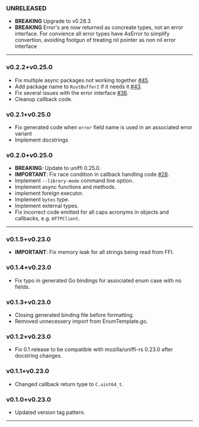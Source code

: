 ### UNRELEASED

- **BREAKING** Upgrade to v0.28.3
- **BREAKING** Error's are now returned as concreate types,
not an error interface. For convience all error types have AsError
to simplify convertion, avoiding footgun of treating nil pointer as non nil
error interface


----

### v0.2.2+v0.25.0

- Fix multiple async packages not working together [#45](https://github.com/NordSecurity/uniffi-bindgen-go/issues/45).
- Add package name to `RustBufferI` if it needs it [#43](https://github.com/NordSecurity/uniffi-bindgen-go/issues/43).
- Fix several issues with the error interface [#36](https://github.com/NordSecurity/uniffi-bindgen-go/issues/36).
- Cleanup callback code.

### v0.2.1+v0.25.0

- Fix generated code when `error` field name is used in an associated error variant
- Implement docstrings

### v0.2.0+v0.25.0

- **BREAKING**: Update to uniffi 0.25.0.
- **IMPORTANT**: Fix race condition in callback handling code [#28](https://github.com/NordSecurity/uniffi-bindgen-go/issues/28).
- Implement `--library-mode` command line option.
- Implement async functions and methods.
- implement foreign executor.
- Implement `bytes` type.
- Implement external types.
- Fix incorrect code emitted for all caps acronyms in objects and callbacks, e.g. `HTTPClient`.

----

### v0.1.5+v0.23.0

- **IMPORTANT**: Fix memory leak for all strings being read from FFI.

### v0.1.4+v0.23.0

- Fix typo in generated Go bindings for associated enum case with no fields.

### v0.1.3+v0.23.0

- Closing generated binding file before formatting.
- Removed unnecessery import from EnumTemplate.go.

### v0.1.2+v0.23.0

- Fix 0.1 release to be compatible with mozilla/uniffi-rs 0.23.0 after docstring changes.

### v0.1.1+v0.23.0

- Changed callback return type to `C.uint64_t`.

### v0.1.0+v0.23.0

- Updated version tag pattern.

----
